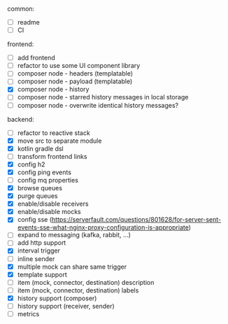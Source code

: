 common:
- [ ] readme
- [ ] CI

frontend:
- [ ] add frontend
- [ ] refactor to use some UI component library 
- [ ] composer node - headers (templatable)
- [ ] composer node - payload (templatable)
- [x] composer node - history
- [ ] composer node - starred history messages in local storage
- [ ] composer node - overwrite identical history messages?

backend:
- [ ] refactor to reactive stack
- [x] move src to separate module
- [x] kotlin gradle dsl
- [ ] transform frontend links
- [x] config h2
- [x] config ping events
- [ ] config mq properties
- [x] browse queues
- [x] purge queues
- [x] enable/disable receivers
- [x] enable/disable mocks
- [x] config sse (https://serverfault.com/questions/801628/for-server-sent-events-sse-what-nginx-proxy-configuration-is-appropriate)
- [ ] expand to messaging (kafka, rabbit, ...)
- [ ] add http support
- [x] interval trigger
- [ ] inline sender
- [x] multiple mock can share same trigger
- [x] template support
- [ ] item (mock, connector, destination) description
- [ ] item (mock, connector, destination) labels
- [x] history support (composer)
- [ ] history support (receiver, sender)
- [ ] metrics